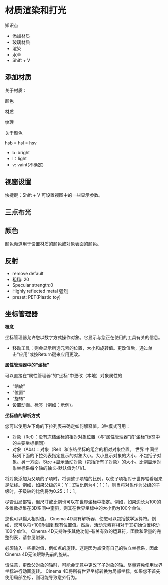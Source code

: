 # 材质渲染和打光

知识点

- 添加材质
- 玻璃材质
- 渲染
- 水草
- Shift + V

## 添加材质



关于材质：

颜色

材质

纹理

关于颜色

hsb =  hsl = hsv

- b :bright
- l：light
- v: vaint(不确定)



## 视窗设置

快捷键：Shift + V   可设置视图中的一些显示参数。



## 三点布光

## 颜色

颜色频道用于设置材质的颜色或对象表面的颜色。

## 反射

- remove default
- 粗糙: 20
- Specular strength:0
- Highly reflected metal 强烈
- preset: PET(Plastic toy)



## 坐标管理器

**概念**

坐标管理器允许您以数字方式操作对象。它显示与您正在使用的工具有关的信息。

- 移动工具：则会显示所选元素的位置，大小和旋转值。更改值后，通过单击“应用”或按Return键来应用更改。

**属性管理器中的“坐标”**

可以直接在“属性管理器”的“坐标”中更改（本地）对象属性的

- “缩放”
- “位置”
- “旋转”
- 设置动画。标签（例如：示例）。

**坐标值的解析方式**

您可以使用左下角的下拉列表来确定如何解释值。3种模式可用：

- 对象（Rel）：没有冻结坐标的相对对象位置（与“属性管理器”的“坐标”标签中的主要坐标相同）
- 对象（Abs）：对象（Rel）和冻结坐标的组合的相对对象位置。
  世界
  中间坐标列下面的下拉列表指定显示的对象大小。大小显示对象的大小，不包括子对象。另一方面，Size +显示活动对象（包括所有子对象）的大小。比例显示对象坐标系每个轴的轴长-默认值为1/1/1。

将对象添加为父项的子项时，将调整子项轴的比例，以使子项相对于世界轴看起来是法线。例如，如果父级的X：Y：Z轴比例为4：1：1，则当将对象作为父级的子级时，子级轴的比例将为0.25：1：1。

尽管沿局部轴，但尺寸或比例也可以在世界坐标中指定。例如，如果边长为100的多维数据集在3D空间中歪斜，则其在世界坐标中的大小仍为100个单位。

您也可以输入相对值。 Cinema 4D具有解析器，使您可以包括数学运算符。例如，您可以将+100附加到现有位置值。然后，活动元素将相对于其初始位置移动100个单位。 Cinema 4D支持许多其他功能-有关有效的运算符，函数和常量的完整列表，请参见附录。

必须输入一些相对值，例如点的旋转。这是因为点没有自己的独立坐标系，因此Cinema 4D无法跟踪先前的旋转。

请注意，更改父对象的轴时，可能会无意中更改了子对象的轴。尽量避免使用世界坐标进行动画旋转。 Cinema 4D将所有世界坐标转换为局部坐标，如果您不首先使用局部坐标，则可能导致意外行为。